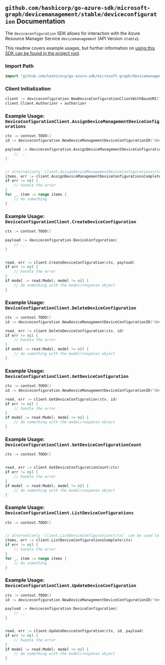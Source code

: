 
## `github.com/hashicorp/go-azure-sdk/microsoft-graph/devicemanagement/stable/deviceconfiguration` Documentation

The `deviceconfiguration` SDK allows for interaction with the Azure Resource Manager Service `devicemanagement` (API Version `stable`).

This readme covers example usages, but further information on [using this SDK can be found in the project root](https://github.com/hashicorp/go-azure-sdk/tree/main/docs).

### Import Path

```go
import "github.com/hashicorp/go-azure-sdk/microsoft-graph/devicemanagement/stable/deviceconfiguration"
```


### Client Initialization

```go
client := deviceconfiguration.NewDeviceConfigurationClientWithBaseURI("https://management.azure.com")
client.Client.Authorizer = authorizer
```


### Example Usage: `DeviceConfigurationClient.AssignDeviceManagementDeviceConfigurations`

```go
ctx := context.TODO()
id := deviceconfiguration.NewDeviceManagementDeviceConfigurationID("deviceConfigurationIdValue")

payload := deviceconfiguration.AssignDeviceManagementDeviceConfigurationsRequest{
	// ...
}


// alternatively `client.AssignDeviceManagementDeviceConfigurations(ctx, id, payload)` can be used to do batched pagination
items, err := client.AssignDeviceManagementDeviceConfigurationsComplete(ctx, id, payload)
if err != nil {
	// handle the error
}
for _, item := range items {
	// do something
}
```


### Example Usage: `DeviceConfigurationClient.CreateDeviceConfiguration`

```go
ctx := context.TODO()

payload := deviceconfiguration.DeviceConfiguration{
	// ...
}


read, err := client.CreateDeviceConfiguration(ctx, payload)
if err != nil {
	// handle the error
}
if model := read.Model; model != nil {
	// do something with the model/response object
}
```


### Example Usage: `DeviceConfigurationClient.DeleteDeviceConfiguration`

```go
ctx := context.TODO()
id := deviceconfiguration.NewDeviceManagementDeviceConfigurationID("deviceConfigurationIdValue")

read, err := client.DeleteDeviceConfiguration(ctx, id)
if err != nil {
	// handle the error
}
if model := read.Model; model != nil {
	// do something with the model/response object
}
```


### Example Usage: `DeviceConfigurationClient.GetDeviceConfiguration`

```go
ctx := context.TODO()
id := deviceconfiguration.NewDeviceManagementDeviceConfigurationID("deviceConfigurationIdValue")

read, err := client.GetDeviceConfiguration(ctx, id)
if err != nil {
	// handle the error
}
if model := read.Model; model != nil {
	// do something with the model/response object
}
```


### Example Usage: `DeviceConfigurationClient.GetDeviceConfigurationCount`

```go
ctx := context.TODO()


read, err := client.GetDeviceConfigurationCount(ctx)
if err != nil {
	// handle the error
}
if model := read.Model; model != nil {
	// do something with the model/response object
}
```


### Example Usage: `DeviceConfigurationClient.ListDeviceConfigurations`

```go
ctx := context.TODO()


// alternatively `client.ListDeviceConfigurations(ctx)` can be used to do batched pagination
items, err := client.ListDeviceConfigurationsComplete(ctx)
if err != nil {
	// handle the error
}
for _, item := range items {
	// do something
}
```


### Example Usage: `DeviceConfigurationClient.UpdateDeviceConfiguration`

```go
ctx := context.TODO()
id := deviceconfiguration.NewDeviceManagementDeviceConfigurationID("deviceConfigurationIdValue")

payload := deviceconfiguration.DeviceConfiguration{
	// ...
}


read, err := client.UpdateDeviceConfiguration(ctx, id, payload)
if err != nil {
	// handle the error
}
if model := read.Model; model != nil {
	// do something with the model/response object
}
```
